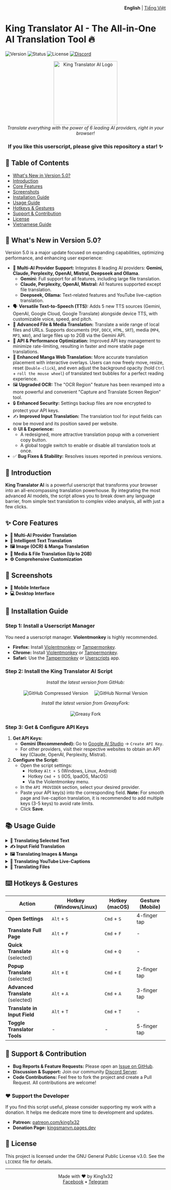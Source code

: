 <p align="right">
  <b>English</b> | <a href="./docs/vi/">Tiếng Việt</a>
</p>

# King Translator AI - The All-in-One AI Translation Tool 🔥

![Version](https://img.shields.io/badge/version-5.3-blue?style=for-the-badge)
![Status](https://img.shields.io/badge/status-active-green?style=for-the-badge)
![License](https://img.shields.io/badge/license-GPL--3.0-orange?style=for-the-badge)
[![Discord](https://img.shields.io/discord/1206126615848554526?style=for-the-badge&logo=discord&label=Discord)](https://discord.gg/8DTwr8QpsM)

<div align="center">
  <img src="https://raw.githubusercontent.com/king1x32/King-Translator-AI/refs/heads/main/icon/kings.jpg" alt="King Translator AI Logo" width="200"/>
  <br>
  <i>Translate everything with the power of 6 leading AI providers, right in your browser!</i>
  <h3>If you like this userscript, please give this repository a star! ✨</h3>
</div>

## 📖 Table of Contents
- [What's New in Version 5.0?](#-whats-new-in-version-50)
- [Introduction](#-introduction)
- [Core Features](#-core-features)
- [Screenshots](#-screenshots)
- [Installation Guide](#-installation-guide)
- [Usage Guide](#-usage-guide)
- [Hotkeys & Gestures](#-hotkeys--gestures)
- [Support & Contribution](#-support--contribution)
- [License](#-license)
- [Vietnamese Guide](README_vi.md)

## 🚀 What's New in Version 5.0?

Version 5.0 is a major update focused on expanding capabilities, optimizing performance, and enhancing user experience:

- 🧠 **Multi-AI Provider Support:** Integrates 8 leading AI providers: **Gemini, Claude, Perplexity, OpenAI, Mistral, Deepseek and Ollama**.
  - **Gemini:** Full support for all features, including large file translation.
  - **Claude, Perplexity, OpenAI, Mistral:** All features supported except file translation.
  - **Deepseek, Ollama:** Text-related features and YouTube live-caption translation.
- 🗣️ **Versatile Text-to-Speech (TTS):** Adds 5 new TTS sources (Gemini, OpenAI, Google Cloud, Google Translate) alongside device TTS, with customizable voice, speed, and pitch.
- 📂 **Advanced File & Media Translation:** Translate a wide range of local files and URLs. Supports documents (`PDF`, `DOCX`, `HTML`, `SRT`), media (`MP4`, `MP3`, `WAV`), and large files up to 2GB via the Gemini API.
- 🚀 **API & Performance Optimization:** Improved API key management to minimize rate-limiting, resulting in faster and more stable page translations.
- 🎨 **Enhanced Manga Web Translation:** More accurate translation placement with interactive overlays. Users can now freely move, resize, reset (`Double-click`), and even adjust the background opacity (hold `Ctrl` + `roll the mouse wheel`) of translated text bubbles for a perfect reading experience.
- 🖼️ **Upgraded OCR:** The "OCR Region" feature has been revamped into a more powerful and convenient "Capture and Translate Screen Region" tool.
- 🔒 **Enhanced Security:** Settings backup files are now encrypted to protect your API keys.
- ✍️ **Improved Input Translation:** The translation tool for input fields can now be moved and its position saved per website.
- ⚙️ **UI & Experience:**
  - A redesigned, more attractive translation popup with a convenient copy button.
  - A global toggle switch to enable or disable all translation tools at once.
- ✅ **Bug Fixes & Stability:** Resolves issues reported in previous versions.

## 🌟 Introduction
**King Translator AI** is a powerful userscript that transforms your browser into an all-encompassing translation powerhouse. By integrating the most advanced AI models, the script allows you to break down any language barrier, from simple text translation to complex video analysis, all with just a few clicks.

## ✨ Core Features

<details>
<summary><b>🧠 Multi-AI Provider Translation</b></summary>

- Flexibly choose from 8 leading AI providers: **Google Gemini, Anthropic Claude, Perplexity, OpenAI, Mistral, Deepseek and Ollama**.
- Leverage the strengths of each model for different translation tasks.
- Smart API key management with automatic rotation to optimize performance and avoid rate-limits.
</details>

<details>
<summary><b>📝 Intelligent Text Translation</b></summary>

- **Quick Translation:** Instantly translate selected text.
- **Popup Translation:** A modern popup interface displaying the original text, phonetic transcription (IPA/Pinyin), and translation.
- **Advanced Translation:** Deeper vocabulary and context analysis.
- **Input Field Translation:** Automatically translate text within input fields and textareas as you type.
- **Full Page Translation:** Translate entire web pages with the option to exclude specific elements.
- **YouTube Live-Caption Translation:** Real-time translation of YouTube video subtitles, with bilingual display support.
</details>

<details>
<summary><b>🖼️ Image (OCR) & Manga Translation</b></summary>

- **Capture and Translate Screen Region:** Drag your mouse to select and translate any content on your screen.
- **Web Image Translation:** Click on any image on a webpage to translate its embedded text.
- **Image File Translation:** Upload an image file from your computer to translate it.
- **Specialized Manga Translation:** Automatically detects and translates speech bubbles in comics, allowing you to move and resize the translated text overlays.
</details>

<details>
<summary><b>🎵 Media & File Translation (Up to 2GB)</b></summary>

- **Audio/Video File Translation:** Upload media files (MP3, MP4, WAV, WEBM...) to get transcripts and translations.
- **Large File Support (Gemini API):** Translate documents and media files up to 2GB.
- **Direct URL Translation (Gemini):** Paste a file link to translate without downloading.
- **Document Translation:** Supports PDF, HTML, SRT, VTT, JSON, MD, and more.
</details>

<details>
<summary><b>⚙️ Comprehensive Customization</b></summary>

- **Custom Prompts:** Full control to modify the prompts sent to the AI for each translation task.
- **Interface:** Light/Dark mode, customizable font size, and popup width.
- **Display Modes:** Choose between "Translation Only," "Parallel (Bilingual)," and "Language Learning" (Original + Phonetics + Translation).
- **Hotkeys & Gestures:** Set up custom keyboard shortcuts and touch gestures for mobile devices.
- **Cache Management:** Enable/disable and customize caching to speed up subsequent translations.
- **Backup & Restore:** Easily export/import all your settings with an encrypted file.
</details>

## 📸 Screenshots

<details>
<summary><b>📱 Mobile Interface</b></summary>
<div style="display: flex; flex-wrap: wrap; justify-content: space-around;">
  <img src="https://i.imgur.com/7pi9USr.jpeg" width="45%" alt="Mobile 1" />
  <img src="https://i.imgur.com/3ksRC8R.jpeg" width="45%" alt="Mobile 2" />
  <img src="https://i.imgur.com/Wu5jXLv.jpeg" width="45%" alt="Mobile 3" />
  <img src="https://i.imgur.com/Bcy8QIu.jpeg" width="45%" alt="Mobile 4" />
</div>
</details>

<details>
<summary><b>💻 Desktop Interface</b></summary>
<div style="display: flex; flex-wrap: wrap; justify-content: space-around;">
  <img src="https://i.imgur.com/tZ5NqOG.jpeg" width="45%" alt="PC 1" />
  <img src="https://i.imgur.com/esxZv9N.jpeg" width="45%" alt="PC 2" />
  <img src="https://i.imgur.com/4tTFvZW.jpeg" width="45%" alt="PC 3" />
  <img src="https://i.imgur.com/gIExWnd.jpeg" width="45%" alt="PC 4" />
</div>
</details>

## 🔧 Installation Guide

### Step 1: Install a Userscript Manager
You need a userscript manager. **Violentmonkey** is highly recommended.

- **Firefox:** Install [Violentmonkey](https://addons.mozilla.org/en-US/firefox/addon/violentmonkey/) or [Tampermonkey](https://addons.mozilla.org/en-US/firefox/addon/tampermonkey/).
- **Chrome:** Install [Violentmonkey](https://chromewebstore.google.com/detail/violentmonkey/jinjaccalgkegednnccohejagnlnfdag) or [Tampermonkey](https://chromewebstore.google.com/detail/tampermonkey/dhdgffkkebhmkfjojejmpbldmpobfkfo).
- **Safari:** Use the [Tampermonkey](https://www.tampermonkey.net/index.php?browser=safari) or [Userscripts](https://apps.apple.com/us/app/userscripts/id1463298887) app.

### Step 2: Install the King Translator AI Script

<p align="center">
  <i>Install the latest version from GitHub:</i>
  <br><br>
  <a href="https://raw.githubusercontent.com/king1x32/compiledUserscripts/release/release/KingTranslatorAI.user.js" style="text-decoration:none;">
    <img src="https://img.shields.io/badge/Compressed_Version-Fast_&_Light-blueviolet?style=for-the-badge&logo=github" alt="GitHub Compressed Version">
  </a>
     
  <a href="https://raw.githubusercontent.com/king1x32/King-Translator-AI/refs/heads/main/King-Translator-AI.user.js" style="text-decoration:none;">
    <img src="https://img.shields.io/badge/Normal_Version-Source_Code-blue?style=for-the-badge&logo=github" alt="GitHub Normal Version">
  </a>
</p>

<p align="center">
  <i>Install the latest version from GreasyFork:</i>
  <br><br>
  <a href="https://greasyfork.org/en/scripts/529348-king-translator-ai" style="text-decoration:none;">
    <img src="https://img.shields.io/badge/GreasyFork-Source_Code-bluegray?style=for-the-badge" alt="Greasy Fork">
  </a>
</p>

### Step 3: Get & Configure API Keys
1. **Get API Keys:**
   - **Gemini (Recommended):** Go to [Google AI Studio](https://makersuite.google.com/app/apikey) -> `Create API Key`.
   - For other providers, visit their respective websites to obtain an API key (Claude, OpenAI, Perplexity, Mistral).
2. **Configure the Script:**
   - Open the script settings:
      - Hotkey `Alt + S` (Windows, Linux, Android)
      - Hotkey `Cmd + S` (IOS, IpadOS, MacOS)
      - Via the Violentmonkey menu.
   - In the `API PROVIDER` section, select your desired provider.
   - Paste your API key(s) into the corresponding field. **Note:** For smooth page and live-caption translation, it is recommended to add multiple keys (3-5 keys) to avoid rate limits.
   - Click **Save**.

## 📚 Usage Guide

<details>
<summary><b>📝 Translating Selected Text</b></summary>

1. Highlight any text with your mouse.
2. A small translation button will appear.
3. **Interact with the button:**
   - **Single Click:** Popup translation (default).
   - **Double Click:** Quick translation (displays inline).
   - **Click and Hold:** Advanced translation (deeper analysis).
   (These actions are customizable in the settings)
</details>

<details>
<summary><b>✍️ Input Field Translation</b></summary>

- Automatically displays a compact translation tool inside active input fields (chat boxes, comment sections, etc.).
- Quickly translate the content you're writing to the target language (via the 🌐 button) or back to the source language (via the 🔄 button).
- Use the `Alt + T` hotkey for instant translation.
- **(New in v5.0)** The tool's position is now draggable and its location is saved per website.
</details>

<details>
<summary><b>🖼️ Translating Images & Manga</b></summary>

- **Translate Screen Region:**
  1. Open the Tools Menu (⚙️ icon in the bottom-right corner) -> `OCR Region Trans`.
  2. Drag your mouse to select the area of the screen you want to translate.
- **Translate Web Images:**
  1. Open the Tools Menu -> `Web Image Trans`.
  2. Hover over images; a blue border will highlight the selectable image.
  3. Click the image to translate its content.
- **Translate Manga:**
  1. Open the Tools Menu -> `Manga Web Trans`.
  2. Click on a comic/manga panel.
  3. The script will automatically detect and translate speech bubbles with interactive overlays:
     - **Move & Resize:** Drag the overlays to your desired position or resize them for better visibility.
     - **Reset Position:** Double-click any customized overlay to instantly reset it to its original position.
     - **Adjust Opacity:** Hover your cursor over a text bubble, hold `Ctrl`, and `roll the mouse wheel` to change the background's transparency.
</details>

<details>
<summary><b>🎵 Translating YouTube Live-Captions</b></summary>

1. Open a YouTube video that has subtitles.
2. A translation button with the script's logo will appear on the video control bar.
3. Click this button to toggle real-time subtitle translation.
</details>

<details>
<summary><b>📂 Translating Files</b></summary>

- **Standard File Translation (Processes locally):**
  1. Open the Tools Menu -> `File Translate`.
  2. Select a file from your computer.
  3. The translated file will be downloaded automatically.
  - **Supported Formats:** `PDF`, `HTML`, `SRT`, `VTT`, `JSON`, `MD` (Markdown), `TXT`.

- **VIP File Translation (via API - Gemini Recommended):**
  1. Open the Tools Menu -> `Translate VIP`.
  2. Choose to upload a file or paste a file URL.
  3. The translation is displayed in a popup. This method supports files up to 2GB.
  - **Supported Document Formats:** `PDF`, `DOCX`, `PPTX`, `XLSX`, `CSV`, and more.
  - **Supported Media Formats:** All common image (`JPG`, `PNG`, `WEBP`), audio (`MP3`, `WAV`, `M4A`), and video (`MP4`, `WEBM`, `MOV`) formats.
</details>

## ⌨️ Hotkeys & Gestures

| Action | Hotkey (Windows/Linux) | Hotkey (macOS) | Gesture (Mobile) |
|---|---|---|---|
| **Open Settings** | `Alt` + `S` | `Cmd` + `S` | 4-finger tap |
| **Translate Full Page** | `Alt` + `F` | `Cmd` + `F` | - |
| **Quick Translate** (selected) | `Alt` + `Q` | `Cmd` + `Q` | - |
| **Popup Translate** (selected) | `Alt` + `E` | `Cmd` + `E` | 2-finger tap |
| **Advanced Translate** (selected)| `Alt` + `A` | `Cmd` + `A` | 3-finger tap |
| **Translate in Input Field** | `Alt` + `T` | `Cmd` + `T` | - |
| **Toggle Translator Tools** | - | - | 5-finger tap |

## 🤝 Support & Contribution

- **Bug Reports & Feature Requests:** Please open an [Issue on GitHub](https://github.com/king1x32/King-Translator-AI/issues).
- **Discussion & Support:** Join our community [Discord Server](https://discord.gg/8DTwr8QpsM).
- **Code Contributions:** Feel free to fork the project and create a Pull Request. All contributions are welcome!

### ❤️ Support the Developer
If you find this script useful, please consider supporting my work with a donation. It helps me dedicate more time to development and updates.

- **Patreon:** [patreon.com/king1x32](https://www.patreon.com/c/king1x32/membership)
- **Donation Page:** [kingsmanvn.pages.dev](https://kingsmanvn.pages.dev/)

## 📄 License
This project is licensed under the GNU General Public License v3.0. See the `LICENSE` file for details.

---

<div align="center">
  Made with ❤️ by King1x32
  <br>
  <a href="https://facebook.com/king1x32">Facebook</a> •
  <a href="https://t.me/king1x32">Telegram</a>
</div>
